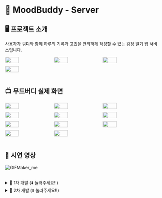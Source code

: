 # 📔 MoodBuddy - Server

## 🖥️ 프로젝트 소개
사용자가 쿼디와 함께 하루의 기록과 고민을 편리하게 작성할 수 있는 감정 일기 웹 서비스입니다.

<div style="display: flex; flex-wrap: wrap; gap: 10px;">
  <img src="https://github.com/user-attachments/assets/61b83563-2496-4d61-aa91-29e4392e656f" width="30%">
  <img src="https://github.com/user-attachments/assets/5c030d7a-882c-4ad2-af45-4086d8b97561" width="30%">
  <img src="https://github.com/user-attachments/assets/dc002fed-dc2c-4511-816c-e321090d119d" width="30%">
  <img src="https://github.com/user-attachments/assets/26d15186-8bcf-4c3a-91a8-b3cd98b69e89" width="30%">
</div>

<br>

## 📺 무드버디 실제 화면
<div style="display: flex; flex-wrap: wrap; gap: 10px;">
  <img src="https://github.com/user-attachments/assets/dc521e90-b4fd-4cd2-94e2-1e2d2a93dbbb" width="30%">
  <img src="https://github.com/user-attachments/assets/8db0dbf0-0c61-420b-9bb1-497f80b802dc" width="30%">
  <img src="https://github.com/user-attachments/assets/fe4a279c-d872-48eb-ab29-2de2627d7631" width="30%">
  <img src="https://github.com/user-attachments/assets/1d4a8bdc-5dc6-4015-861a-9f135cf07273" width="30%">
  <img src="https://github.com/user-attachments/assets/b91aeb51-91fe-4059-a2ca-01e257a7f166" width="30%">
  <img src="https://github.com/user-attachments/assets/3ec5da46-63de-4b67-99a3-aea10dd2477f" width="30%">
  <img src="https://github.com/user-attachments/assets/7e1354f8-dbb5-47f8-925a-f3e44304e068" width="30%">
  <img src="https://github.com/user-attachments/assets/73ad1b66-6ce5-4dc1-b5fd-f6b69f26f562" width="30%">
  <img src="https://github.com/user-attachments/assets/9e3b67a0-2eee-443f-ad79-c42af3acaad7" width="30%">
  <img src="https://github.com/user-attachments/assets/3d6159c0-b8f8-4f61-a8cf-dea0c27aa423" width="30%">
  <img src="https://github.com/user-attachments/assets/5ecc9021-4309-44a1-bf54-f585b7707b3d" width="30%">
</div>

<br>

## 🎥 시연 영상
![GIFMaker_me](https://github.com/user-attachments/assets/2a61f871-a1ca-402a-98a2-3643112e5b53)

<br>

<details>
  <summary> 💊 1차 개발 (⬇️ 눌러주세요‼️) </summary>
  
  ## 🕰️ 개발 기간
  * 24.03.01 - 24.07.27
  
  <br>
  
  ## ⚙️ 개발 환경
  - `Java 17`
  - **IDE** : IntelliJ IDEA
  - **Framework** : Springboot(3.2.6)
  - **Database** : MySQL
  - **ORM** : Hibernate (Spring Data JPA 사용)
  
  <br>
  
  ## 🧑‍🤝‍🧑 멤버 구성
  <p>
      <a href="https://github.com/M-ung">
        <img src="https://avatars.githubusercontent.com/u/126846468?v=4" width="100">
      </a>
      <a href="https://github.com/dylee00">
        <img src="https://avatars.githubusercontent.com/u/135154209?v=4" width="100">
      </a>
      <a href="https://github.com/zzammin">
        <img src="https://avatars.githubusercontent.com/u/105933726?v=4" width="100"> 
      </a>
  </p>
  
  <br>

  ## 📁 디렉토리 구조
  ```
  📦src
   ┣ 📂main
   ┃ ┣ 📂java
   ┃ ┃ ┗ 📂moodbuddy
   ┃ ┃ ┃ ┗ 📂moodbuddy
   ┃ ┃ ┃ ┃ ┣ 📂domain
   ┃ ┃ ┃ ┃ ┃ ┣ 📂bookMark
   ┃ ┃ ┃ ┃ ┃ ┃ ┣ 📂controller
   ┃ ┃ ┃ ┃ ┃ ┃ ┃ ┗ 📜BookMarkApiController.java
   ┃ ┃ ┃ ┃ ┃ ┃ ┣ 📂domain
   ┃ ┃ ┃ ┃ ┃ ┃ ┃ ┗ 📜BookMark.java
   ┃ ┃ ┃ ┃ ┃ ┃ ┣ 📂dto
   ┃ ┃ ┃ ┃ ┃ ┃ ┃ ┗ 📂response
   ┃ ┃ ┃ ┃ ┃ ┃ ┃ ┃ ┗ 📜BookMarkResToggleDTO.java
   ┃ ┃ ┃ ┃ ┃ ┃ ┣ 📂repository
   ┃ ┃ ┃ ┃ ┃ ┃ ┃ ┣ 📜BookMarkRepository.java
   ┃ ┃ ┃ ┃ ┃ ┃ ┃ ┣ 📜BookMarkRepositoryCustom.java
   ┃ ┃ ┃ ┃ ┃ ┃ ┃ ┗ 📜BookMarkRepositoryImpl.java
   ┃ ┃ ┃ ┃ ┃ ┃ ┗ 📂service
   ┃ ┃ ┃ ┃ ┃ ┃ ┃ ┣ 📜BookMarkService.java
   ┃ ┃ ┃ ┃ ┃ ┃ ┃ ┗ 📜BookMarkServiceImpl.java
   ┃ ┃ ┃ ┃ ┃ ┣ 📂diary
   ┃ ┃ ┃ ┃ ┃ ┃ ┣ 📂controller
   ┃ ┃ ┃ ┃ ┃ ┃ ┃ ┣ 📜DiaryApiController.java
   ┃ ┃ ┃ ┃ ┃ ┃ ┃ ┗ 📜DiaryEmotionApiController.java
   ┃ ┃ ┃ ┃ ┃ ┃ ┣ 📂domain
   ┃ ┃ ┃ ┃ ┃ ┃ ┃ ┣ 📜Diary.java
   ┃ ┃ ┃ ┃ ┃ ┃ ┃ ┣ 📜DiaryEmotion.java
   ┃ ┃ ┃ ┃ ┃ ┃ ┃ ┣ 📜DiaryFont.java
   ┃ ┃ ┃ ┃ ┃ ┃ ┃ ┣ 📜DiaryFontSize.java
   ┃ ┃ ┃ ┃ ┃ ┃ ┃ ┣ 📜DiaryImage.java
   ┃ ┃ ┃ ┃ ┃ ┃ ┃ ┣ 📜DiaryImageStatus.java
   ┃ ┃ ┃ ┃ ┃ ┃ ┃ ┣ 📜DiaryStatus.java
   ┃ ┃ ┃ ┃ ┃ ┃ ┃ ┣ 📜DiarySubject.java
   ┃ ┃ ┃ ┃ ┃ ┃ ┃ ┗ 📜DiaryWeather.java
   ┃ ┃ ┃ ┃ ┃ ┃ ┣ 📂dto
   ┃ ┃ ┃ ┃ ┃ ┃ ┃ ┣ 📂request
   ┃ ┃ ┃ ┃ ┃ ┃ ┃ ┃ ┣ 📜DiaryReqDraftSelectDeleteDTO.java
   ┃ ┃ ┃ ┃ ┃ ┃ ┃ ┃ ┣ 📜DiaryReqEmotionDTO.java
   ┃ ┃ ┃ ┃ ┃ ┃ ┃ ┃ ┣ 📜DiaryReqFilterDTO.java
   ┃ ┃ ┃ ┃ ┃ ┃ ┃ ┃ ┣ 📜DiaryReqSaveDTO.java
   ┃ ┃ ┃ ┃ ┃ ┃ ┃ ┃ ┗ 📜DiaryReqUpdateDTO.java
   ┃ ┃ ┃ ┃ ┃ ┃ ┃ ┗ 📂response
   ┃ ┃ ┃ ┃ ┃ ┃ ┃ ┃ ┣ 📜DiaryImageResConnect.java
   ┃ ┃ ┃ ┃ ┃ ┃ ┃ ┃ ┣ 📜DiaryResDetailDTO.java
   ┃ ┃ ┃ ┃ ┃ ┃ ┃ ┃ ┣ 📜DiaryResDraftFindAllDTO.java
   ┃ ┃ ┃ ┃ ┃ ┃ ┃ ┃ ┣ 📜DiaryResDraftFindOneDTO.java
   ┃ ┃ ┃ ┃ ┃ ┃ ┃ ┃ ┗ 📜DiaryResEmotionDTO.java
   ┃ ┃ ┃ ┃ ┃ ┃ ┣ 📂mapper
   ┃ ┃ ┃ ┃ ┃ ┃ ┃ ┣ 📜DiaryImageMapper.java
   ┃ ┃ ┃ ┃ ┃ ┃ ┃ ┗ 📜DiaryMapper.java
   ┃ ┃ ┃ ┃ ┃ ┃ ┣ 📂repository
   ┃ ┃ ┃ ┃ ┃ ┃ ┃ ┣ 📜DiaryImageRepository.java
   ┃ ┃ ┃ ┃ ┃ ┃ ┃ ┣ 📜DiaryRepository.java
   ┃ ┃ ┃ ┃ ┃ ┃ ┃ ┣ 📜DiaryRepositoryCustom.java
   ┃ ┃ ┃ ┃ ┃ ┃ ┃ ┗ 📜DiaryRepositoryImpl.java
   ┃ ┃ ┃ ┃ ┃ ┃ ┗ 📂service
   ┃ ┃ ┃ ┃ ┃ ┃ ┃ ┣ 📜DiaryCountService.java
   ┃ ┃ ┃ ┃ ┃ ┃ ┃ ┣ 📜DiaryCountServiceImpl.java
   ┃ ┃ ┃ ┃ ┃ ┃ ┃ ┣ 📜DiaryFindService.java
   ┃ ┃ ┃ ┃ ┃ ┃ ┃ ┣ 📜DiaryFindServiceImpl.java
   ┃ ┃ ┃ ┃ ┃ ┃ ┃ ┣ 📜DiaryImageService.java
   ┃ ┃ ┃ ┃ ┃ ┃ ┃ ┣ 📜DiaryImageServiceImpl.java
   ┃ ┃ ┃ ┃ ┃ ┃ ┃ ┣ 📜DiaryService.java
   ┃ ┃ ┃ ┃ ┃ ┃ ┃ ┗ 📜DiaryServiceImpl.java
   ┃ ┃ ┃ ┃ ┃ ┣ 📂letter
   ┃ ┃ ┃ ┃ ┃ ┃ ┣ 📂controller
   ┃ ┃ ┃ ┃ ┃ ┃ ┃ ┗ 📜LetterApiController.java
   ┃ ┃ ┃ ┃ ┃ ┃ ┣ 📂domain
   ┃ ┃ ┃ ┃ ┃ ┃ ┃ ┗ 📜Letter.java
   ┃ ┃ ┃ ┃ ┃ ┃ ┣ 📂dto
   ┃ ┃ ┃ ┃ ┃ ┃ ┃ ┣ 📂request
   ┃ ┃ ┃ ┃ ┃ ┃ ┃ ┃ ┣ 📜LetterReqDTO.java
   ┃ ┃ ┃ ┃ ┃ ┃ ┃ ┃ ┗ 📜LetterReqUpdateDTO.java
   ┃ ┃ ┃ ┃ ┃ ┃ ┃ ┗ 📂response
   ┃ ┃ ┃ ┃ ┃ ┃ ┃ ┃ ┣ 📜LetterResDetailsDTO.java
   ┃ ┃ ┃ ┃ ┃ ┃ ┃ ┃ ┣ 📜LetterResPageAnswerDTO.java
   ┃ ┃ ┃ ┃ ┃ ┃ ┃ ┃ ┣ 📜LetterResPageDTO.java
   ┃ ┃ ┃ ┃ ┃ ┃ ┃ ┃ ┣ 📜LetterResSaveDTO.java
   ┃ ┃ ┃ ┃ ┃ ┃ ┃ ┃ ┗ 📜LetterResUpdateDTO.java
   ┃ ┃ ┃ ┃ ┃ ┃ ┣ 📂repository
   ┃ ┃ ┃ ┃ ┃ ┃ ┃ ┗ 📜LetterRepository.java
   ┃ ┃ ┃ ┃ ┃ ┃ ┗ 📂service
   ┃ ┃ ┃ ┃ ┃ ┃ ┃ ┣ 📜LetterService.java
   ┃ ┃ ┃ ┃ ┃ ┃ ┃ ┗ 📜LetterServiceImpl.java
   ┃ ┃ ┃ ┃ ┃ ┣ 📂monthcomment
   ┃ ┃ ┃ ┃ ┃ ┃ ┣ 📂domain
   ┃ ┃ ┃ ┃ ┃ ┃ ┃ ┗ 📜MonthComment.java
   ┃ ┃ ┃ ┃ ┃ ┃ ┗ 📂repository
   ┃ ┃ ┃ ┃ ┃ ┃ ┃ ┗ 📜MonthCommentRepository.java
   ┃ ┃ ┃ ┃ ┃ ┣ 📂profile
   ┃ ┃ ┃ ┃ ┃ ┃ ┣ 📂domain
   ┃ ┃ ┃ ┃ ┃ ┃ ┃ ┣ 📜Profile.java
   ┃ ┃ ┃ ┃ ┃ ┃ ┃ ┗ 📜ProfileImage.java
   ┃ ┃ ┃ ┃ ┃ ┃ ┗ 📂repository
   ┃ ┃ ┃ ┃ ┃ ┃ ┃ ┣ 📜ProfileImageRepository.java
   ┃ ┃ ┃ ┃ ┃ ┃ ┃ ┗ 📜ProfileRepository.java
   ┃ ┃ ┃ ┃ ┃ ┣ 📂quddyTI
   ┃ ┃ ┃ ┃ ┃ ┃ ┣ 📂controller
   ┃ ┃ ┃ ┃ ┃ ┃ ┃ ┗ 📜QuddyTIApiController.java
   ┃ ┃ ┃ ┃ ┃ ┃ ┣ 📂domain
   ┃ ┃ ┃ ┃ ┃ ┃ ┃ ┣ 📜QuddyTI.java
   ┃ ┃ ┃ ┃ ┃ ┃ ┃ ┗ 📜QuddyTIStatus.java
   ┃ ┃ ┃ ┃ ┃ ┃ ┣ 📂dto
   ┃ ┃ ┃ ┃ ┃ ┃ ┃ ┗ 📂response
   ┃ ┃ ┃ ┃ ┃ ┃ ┃ ┃ ┗ 📜QuddyTIResDetailDTO.java
   ┃ ┃ ┃ ┃ ┃ ┃ ┣ 📂mapper
   ┃ ┃ ┃ ┃ ┃ ┃ ┃ ┗ 📜QuddyTIMapper.java
   ┃ ┃ ┃ ┃ ┃ ┃ ┣ 📂repository
   ┃ ┃ ┃ ┃ ┃ ┃ ┃ ┗ 📜QuddyTIRepository.java
   ┃ ┃ ┃ ┃ ┃ ┃ ┣ 📂scheduler
   ┃ ┃ ┃ ┃ ┃ ┃ ┃ ┗ 📜QuddyTIScheduler.java
   ┃ ┃ ┃ ┃ ┃ ┃ ┗ 📂service
   ┃ ┃ ┃ ┃ ┃ ┃ ┃ ┣ 📜QuddyTIService.java
   ┃ ┃ ┃ ┃ ┃ ┃ ┃ ┗ 📜QuddyTIServiceImpl.java
   ┃ ┃ ┃ ┃ ┃ ┗ 📂user
   ┃ ┃ ┃ ┃ ┃ ┃ ┣ 📂controller
   ┃ ┃ ┃ ┃ ┃ ┃ ┃ ┣ 📜OAuthController.java
   ┃ ┃ ┃ ┃ ┃ ┃ ┃ ┗ 📜UserApiController.java
   ┃ ┃ ┃ ┃ ┃ ┃ ┣ 📂domain
   ┃ ┃ ┃ ┃ ┃ ┃ ┃ ┗ 📜User.java
   ┃ ┃ ┃ ┃ ┃ ┃ ┣ 📂dto
   ┃ ┃ ┃ ┃ ┃ ┃ ┃ ┣ 📂request
   ┃ ┃ ┃ ┃ ┃ ┃ ┃ ┃ ┣ 📜UserReqCalendarMonthDTO.java
   ┃ ┃ ┃ ┃ ┃ ┃ ┃ ┃ ┣ 📜UserReqCalendarSummaryDTO.java
   ┃ ┃ ┃ ┃ ┃ ┃ ┃ ┃ ┣ 📜UserReqLoginDTO.java
   ┃ ┃ ┃ ┃ ┃ ┃ ┃ ┃ ┣ 📜UserReqMainPageDTO.java
   ┃ ┃ ┃ ┃ ┃ ┃ ┃ ┃ ┣ 📜UserReqMonthCommentDTO.java
   ┃ ┃ ┃ ┃ ┃ ┃ ┃ ┃ ┣ 📜UserReqMonthCommentUpdateDTO.java
   ┃ ┃ ┃ ┃ ┃ ┃ ┃ ┃ ┣ 📜UserReqProfileUpdateDto.java
   ┃ ┃ ┃ ┃ ┃ ┃ ┃ ┃ ┣ 📜UserReqSaveDTO.java
   ┃ ┃ ┃ ┃ ┃ ┃ ┃ ┃ ┗ 📜UserReqUpdateTokenDTO.java
   ┃ ┃ ┃ ┃ ┃ ┃ ┃ ┣ 📂response
   ┃ ┃ ┃ ┃ ┃ ┃ ┃ ┃ ┣ 📜UserDiaryNumsDTO.java
   ┃ ┃ ┃ ┃ ┃ ┃ ┃ ┃ ┣ 📜UserEmotionStaticDTO.java
   ┃ ┃ ┃ ┃ ┃ ┃ ┃ ┃ ┣ 📜UserResCalendarMonthDTO.java
   ┃ ┃ ┃ ┃ ┃ ┃ ┃ ┃ ┣ 📜UserResCalendarMonthListDTO.java
   ┃ ┃ ┃ ┃ ┃ ┃ ┃ ┃ ┣ 📜UserResCalendarSummaryDTO.java
   ┃ ┃ ┃ ┃ ┃ ┃ ┃ ┃ ┣ 📜UserResCheckTodayDiaryDTO.java
   ┃ ┃ ┃ ┃ ┃ ┃ ┃ ┃ ┣ 📜UserResLoginDTO.java
   ┃ ┃ ┃ ┃ ┃ ┃ ┃ ┃ ┣ 📜UserResMainPageDTO.java
   ┃ ┃ ┃ ┃ ┃ ┃ ┃ ┃ ┣ 📜UserResMonthCommentDTO.java
   ┃ ┃ ┃ ┃ ┃ ┃ ┃ ┃ ┣ 📜UserResMonthCommentUpdateDTO.java
   ┃ ┃ ┃ ┃ ┃ ┃ ┃ ┃ ┣ 📜UserResProfileDTO.java
   ┃ ┃ ┃ ┃ ┃ ┃ ┃ ┃ ┣ 📜UserResSaveDTO.java
   ┃ ┃ ┃ ┃ ┃ ┃ ┃ ┃ ┣ 📜UserResStatisticsMonthDTO.java
   ┃ ┃ ┃ ┃ ┃ ┃ ┃ ┃ ┗ 📜UserResUpdateTokenDTO.java
   ┃ ┃ ┃ ┃ ┃ ┃ ┃ ┣ 📜KakaoProfile.java
   ┃ ┃ ┃ ┃ ┃ ┃ ┃ ┗ 📜KakaoTokenDto.java
   ┃ ┃ ┃ ┃ ┃ ┃ ┣ 📂mapper
   ┃ ┃ ┃ ┃ ┃ ┃ ┃ ┗ 📜UserMapper.java
   ┃ ┃ ┃ ┃ ┃ ┃ ┣ 📂repository
   ┃ ┃ ┃ ┃ ┃ ┃ ┃ ┗ 📜UserRepository.java
   ┃ ┃ ┃ ┃ ┃ ┃ ┣ 📂scheduler
   ┃ ┃ ┃ ┃ ┃ ┃ ┃ ┗ 📜UserScheduler.java
   ┃ ┃ ┃ ┃ ┃ ┃ ┗ 📂service
   ┃ ┃ ┃ ┃ ┃ ┃ ┃ ┣ 📜KakaoService.java
   ┃ ┃ ┃ ┃ ┃ ┃ ┃ ┣ 📜KakaoServiceImpl.java
   ┃ ┃ ┃ ┃ ┃ ┃ ┃ ┣ 📜UserService.java
   ┃ ┃ ┃ ┃ ┃ ┃ ┃ ┗ 📜UserServiceImpl.java
   ┃ ┃ ┃ ┃ ┣ 📂global
   ┃ ┃ ┃ ┃ ┃ ┣ 📂common
   ┃ ┃ ┃ ┃ ┃ ┃ ┣ 📂aspect
   ┃ ┃ ┃ ┃ ┃ ┃ ┃ ┗ 📜LoggerAspect.java
   ┃ ┃ ┃ ┃ ┃ ┃ ┣ 📂base
   ┃ ┃ ┃ ┃ ┃ ┃ ┃ ┗ 📜BaseEntity.java
   ┃ ┃ ┃ ┃ ┃ ┃ ┣ 📂cloud
   ┃ ┃ ┃ ┃ ┃ ┃ ┃ ┣ 📂dto
   ┃ ┃ ┃ ┃ ┃ ┃ ┃ ┃ ┗ 📂response
   ┃ ┃ ┃ ┃ ┃ ┃ ┃ ┃ ┃ ┗ 📜CloudResUploadDTO.java
   ┃ ┃ ┃ ┃ ┃ ┃ ┃ ┣ 📂mapper
   ┃ ┃ ┃ ┃ ┃ ┃ ┃ ┃ ┗ 📜CloudMapper.java
   ┃ ┃ ┃ ┃ ┃ ┃ ┃ ┣ 📂service
   ┃ ┃ ┃ ┃ ┃ ┃ ┃ ┃ ┣ 📜CloudService.java
   ┃ ┃ ┃ ┃ ┃ ┃ ┃ ┃ ┗ 📜CloudServiceImpl.java
   ┃ ┃ ┃ ┃ ┃ ┃ ┃ ┗ 📜ThumbnailGenerator.java
   ┃ ┃ ┃ ┃ ┃ ┃ ┣ 📂config
   ┃ ┃ ┃ ┃ ┃ ┃ ┃ ┣ 📜GPTConfig.java
   ┃ ┃ ┃ ┃ ┃ ┃ ┃ ┣ 📜MapperConfig.java
   ┃ ┃ ┃ ┃ ┃ ┃ ┃ ┣ 📜S3Config.java
   ┃ ┃ ┃ ┃ ┃ ┃ ┃ ┣ 📜SchedulingConfig.java
   ┃ ┃ ┃ ┃ ┃ ┃ ┃ ┣ 📜SecurityConfig.java
   ┃ ┃ ┃ ┃ ┃ ┃ ┃ ┗ 📜SpringDocOpenApiConfig.java
   ┃ ┃ ┃ ┃ ┃ ┃ ┣ 📂elasticSearch
   ┃ ┃ ┃ ┃ ┃ ┃ ┃ ┣ 📂diary
   ┃ ┃ ┃ ┃ ┃ ┃ ┃ ┃ ┗ 📂domain
   ┃ ┃ ┃ ┃ ┃ ┃ ┃ ┃ ┃ ┣ 📜DiaryDocument.java
   ┃ ┃ ┃ ┃ ┃ ┃ ┃ ┃ ┃ ┗ 📜DiaryImageDocument.java
   ┃ ┃ ┃ ┃ ┃ ┃ ┃ ┣ 📂mapper
   ┃ ┃ ┃ ┃ ┃ ┃ ┃ ┃ ┗ 📜DiaryDocumentMapper.java
   ┃ ┃ ┃ ┃ ┃ ┃ ┃ ┗ 📂repository
   ┃ ┃ ┃ ┃ ┃ ┃ ┃ ┃ ┣ 📜DiaryDocumentRepository.java
   ┃ ┃ ┃ ┃ ┃ ┃ ┃ ┃ ┗ 📜DiaryImageDocumentRepository.java
   ┃ ┃ ┃ ┃ ┃ ┃ ┣ 📂exception
   ┃ ┃ ┃ ┃ ┃ ┃ ┃ ┣ 📂database
   ┃ ┃ ┃ ┃ ┃ ┃ ┃ ┃ ┗ 📜DatabaseNullOrEmptyException.java
   ┃ ┃ ┃ ┃ ┃ ┃ ┃ ┣ 📂diary
   ┃ ┃ ┃ ┃ ┃ ┃ ┃ ┃ ┣ 📜DiaryInsufficientException.java
   ┃ ┃ ┃ ┃ ┃ ┃ ┃ ┃ ┣ 📜DiaryNoAccessException.java
   ┃ ┃ ┃ ┃ ┃ ┃ ┃ ┃ ┣ 📜DiaryNotFoundException.java
   ┃ ┃ ┃ ┃ ┃ ┃ ┃ ┃ ┗ 📜DiaryTodayExistingException.java
   ┃ ┃ ┃ ┃ ┃ ┃ ┃ ┣ 📂gpt
   ┃ ┃ ┃ ┃ ┃ ┃ ┃ ┃ ┗ 📜ParsingContentException.java
   ┃ ┃ ┃ ┃ ┃ ┃ ┃ ┣ 📂letter
   ┃ ┃ ┃ ┃ ┃ ┃ ┃ ┃ ┣ 📜LetterNotFoundByIdAndUserIdException.java
   ┃ ┃ ┃ ┃ ┃ ┃ ┃ ┃ ┣ 📜LetterNotFoundByIdException.java
   ┃ ┃ ┃ ┃ ┃ ┃ ┃ ┃ ┗ 📜LetterNumsException.java
   ┃ ┃ ┃ ┃ ┃ ┃ ┃ ┣ 📂profile
   ┃ ┃ ┃ ┃ ┃ ┃ ┃ ┃ ┣ 📜ProfileImageNotFoundByUserIdException.java
   ┃ ┃ ┃ ┃ ┃ ┃ ┃ ┃ ┗ 📜ProfileNotFoundByUserIdException.java
   ┃ ┃ ┃ ┃ ┃ ┃ ┃ ┣ 📂quddyTI
   ┃ ┃ ┃ ┃ ┃ ┃ ┃ ┃ ┗ 📜QuddyTINotFoundException.java
   ┃ ┃ ┃ ┃ ┃ ┃ ┃ ┣ 📂user
   ┃ ┃ ┃ ┃ ┃ ┃ ┃ ┃ ┗ 📜UserNotFoundByUserIdException.java
   ┃ ┃ ┃ ┃ ┃ ┃ ┃ ┣ 📜ApiErrorResponse.java
   ┃ ┃ ┃ ┃ ┃ ┃ ┃ ┣ 📜ApiExceptionHandler.java
   ┃ ┃ ┃ ┃ ┃ ┃ ┃ ┗ 📜ErrorCode.java
   ┃ ┃ ┃ ┃ ┃ ┃ ┣ 📂gpt
   ┃ ┃ ┃ ┃ ┃ ┃ ┃ ┣ 📂dto
   ┃ ┃ ┃ ┃ ┃ ┃ ┃ ┃ ┣ 📜GPTMessageDTO.java
   ┃ ┃ ┃ ┃ ┃ ┃ ┃ ┃ ┣ 📜GPTRequestDTO.java
   ┃ ┃ ┃ ┃ ┃ ┃ ┃ ┃ ┗ 📜GPTResponseDTO.java
   ┃ ┃ ┃ ┃ ┃ ┃ ┃ ┗ 📂service
   ┃ ┃ ┃ ┃ ┃ ┃ ┃ ┃ ┣ 📜GptService.java
   ┃ ┃ ┃ ┃ ┃ ┃ ┃ ┃ ┗ 📜GptServiceImpl.java
   ┃ ┃ ┃ ┃ ┃ ┃ ┣ 📂sms
   ┃ ┃ ┃ ┃ ┃ ┃ ┃ ┣ 📜SmsService.java
   ┃ ┃ ┃ ┃ ┃ ┃ ┃ ┗ 📜SmsServiceImpl.java
   ┃ ┃ ┃ ┃ ┃ ┃ ┗ 📂util
   ┃ ┃ ┃ ┃ ┃ ┃ ┃ ┗ 📜JwtUtil.java
   ┃ ┃ ┃ ┃ ┃ ┗ 📂properties
   ┃ ┃ ┃ ┃ ┃ ┃ ┗ 📜KakaoProperties.java
   ┃ ┃ ┃ ┃ ┗ 📜MoodBuddyApplication.java
   ┃ ┗ 📂resources
   ┃ ┃ ┣ 📂static
   ┃ ┃ ┣ 📂templates
   ┃ ┃ ┣ 📜application.yml
   ┃ ┃ ┗ 📜logback.xml
    
  ```
  
  ## 🛠️ 아키텍처 구조
  <img src="https://github.com/user-attachments/assets/13de24d9-5fd4-43c7-a5da-e324f6b4d867" alt="아키텍처 구조" width="50%">
  
  <br>
  
  ## 📝 규칙
  
  - **커밋 컨벤션**
      - Feat: 새로운 기능 추가
      - Fix: 버그 수정
      - Docs: 문서 수정
      - Style: 코드 포맷팅, 세미콜론 누락, 코드 변경이 없는 경우
      - Refactor: 코드 리팩토링
      - Test: 테스트 코드, 리팩토링 테스트 코드 추가
      - Chore: 빌드 업무 수정, 패키지 매니저 수정
  
  - **Branch 규칙**
      - 각자의 깃 닉네임을 딴 branch 명을 사용한다.
      - 예시
          - git checkout -b mung
  
  - **Commit message 규칙**
      - 종류: 메시지
      - 예시
          - feat: 커밋 내용 - #브랜치명
          - feat: 로그인 구현 - #mung
  
  - **DTO 규칙**
      - 엔티티명 + Res/Req + 역할 + DTO
      - 예시
          - UserResSaveDTO
          - PostReqSaveDTO

</details>


<details>
  <summary> 💊 2차 개발 (⬇️ 눌러주세요‼️) </summary>
  
  ## 🕰️ 개발 기간
  * 24.08.01 - 진행 중
  
  <br>
  
  ## ⚙️ 개발 환경
  - `Java 17`
  - **IDE** : IntelliJ IDEA
  - **Framework** : Springboot(3.2.6)
  - **Database** : MySQL
  - **ORM** : Hibernate (Spring Data JPA 사용)
  
  <br>
  
  ## 🧑‍🤝‍🧑 멤버 구성
  <p>
      <a href="https://github.com/M-ung">
        <img src="https://avatars.githubusercontent.com/u/126846468?v=4" width="100">
      </a>
      <a href="https://github.com/zzammin">
        <img src="https://avatars.githubusercontent.com/u/105933726?v=4" width="100"> 
      </a>
  </p>
  
  <br>

  ## 📁 디렉토리 구조
  ```
 
  ```
  
  ## 🛠️ 아키텍처 구조
  <img src="https://github.com/user-attachments/assets/13de24d9-5fd4-43c7-a5da-e324f6b4d867" alt="아키텍처 구조" width="50%">
  
  <br>
  
  ## 📝 규칙
  
  - **커밋 컨벤션**
      - Feat: 새로운 기능 추가
      - Fix: 버그 수정
      - Docs: 문서 수정
      - Style: 코드 포맷팅, 세미콜론 누락, 코드 변경이 없는 경우
      - Refactor: 코드 리팩토링
      - Test: 테스트 코드, 리팩토링 테스트 코드 추가
      - Chore: 빌드 업무 수정, 패키지 매니저 수정
  
  - **Branch 규칙**
      - 각자의 깃 타입과 이슈번호를 딴 branch 명을 사용한다.
      - 예시
          - git checkout -b 타입/#이슈번호
          - git checkout -b feature/#5
  
  - **Commit message 규칙**
      - "타입(앞글자를 대문자로): 커밋 메세지 - #이슈번호" 형식으로 작성한다.
      - 예시
          - Feat: 커밋 내용 - #이슈번호
          - Feat: 로그인 구현 - #5
  
  - **DTO 규칙**
      - 엔티티명 + Res/Req + 역할 + DTO
      - 예시
          - UserResSaveDTO
          - PostReqSaveDTO

</details>
